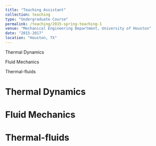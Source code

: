 ```yaml
---
title: "Teaching Assistant"
collection: teaching
type: "Undergraduate Course"
permalink: /teaching/2015-spring-teaching-1
venue: "Mechanical Engineering Department, University of Houston"
date: "2015-2017"
location: "Houston, TX"
---
```


Thermal Dynamics

Fluid Mechanics

Thermal-fluids


Thermal Dynamics 
======

Fluid Mechanics
======

Thermal-fluids
======

